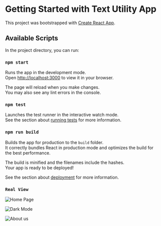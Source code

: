 # Getting Started with Text Utility App

This project was bootstrapped with [Create React App](https://github.com/facebook/create-react-app).

## Available Scripts

In the project directory, you can run:

### `npm start`

Runs the app in the development mode.\
Open [http://localhost:3000](http://localhost:3000) to view it in your browser.

The page will reload when you make changes.\
You may also see any lint errors in the console.

### `npm test`

Launches the test runner in the interactive watch mode.\
See the section about [running tests](https://facebook.github.io/create-react-app/docs/running-tests) for more information.

### `npm run build`

Builds the app for production to the `build` folder.\
It correctly bundles React in production mode and optimizes the build for the best performance.

The build is minified and the filenames include the hashes.\
Your app is ready to be deployed!

See the section about [deployment](https://facebook.github.io/create-react-app/docs/deployment) for more information.

### `Real View`

![Home Page](https://github.com/hitubaldaniya/text-utility/blob/main/screenshots/Text-Util.png)

![Dark Mode](https://github.com/hitubaldaniya/text-utility/blob/main/screenshots/Text-Util-Dark.png)

![About us](https://github.com/hitubaldaniya/text-utility/blob/main/screenshots/Text-Util-About.png)
